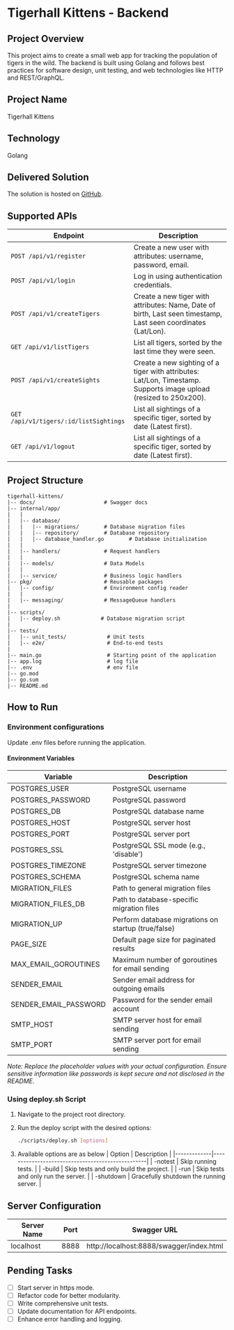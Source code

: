 # Tigerhall Kittens - Backend

## Project Overview

This project aims to create a small web app for tracking the population of tigers in the wild. The backend is built using Golang and follows best practices for software design, unit testing, and web technologies like HTTP and REST/GraphQL.

## Project Name

Tigerhall Kittens

## Technology

Golang

## Delivered Solution

The solution is hosted on [GitHub](https://github.com/chegde20121/Tigerhall-Kittens).

## Supported APIs

| Endpoint                  | Description                                              |
|---------------------------|----------------------------------------------------------|
| `POST /api/v1/register`   | Create a new user with attributes: username, password, email. |
| `POST /api/v1/login`      | Log in using authentication credentials.                 |
| `POST /api/v1/createTigers`  | Create a new tiger with attributes: Name, Date of birth, Last seen timestamp, Last seen coordinates (Lat/Lon). |
| `GET /api/v1/listTigers`     | List all tigers, sorted by the last time they were seen.  |
| `POST /api/v1/createSights`     | Create a new sighting of a tiger with attributes: Lat/Lon, Timestamp. Supports image upload (resized to 250x200). |
| `GET /api/v1/tigers/:id/listSightings` | List all sightings of a specific tiger, sorted by date (Latest first). |
| `GET /api/v1/logout` | List all sightings of a specific tiger, sorted by date (Latest first). |


## Project Structure
```
tigerhall-kittens/
|-- docs/                      # Swagger docs
|-- internal/app/
|   |
|   |-- database/
|   |   |-- migrations/        # Database migration files
|   |   |-- repository/        # Database repository
|   |   |-- database_handler.go        # Database initialization
|   |
|   |-- handlers/              # Request handlers
|   |
|   |-- models/                # Data Models
|   |
|   |-- service/               # Business logic handlers
|-- pkg/                       # Reusable packages
|   |-- config/                # Environment config reader
|   |
|   |-- messaging/             # MessageQueue handlers
|
|-- scripts/
|   |-- deploy.sh             # Database migration script
|
|-- tests/
|   |-- unit_tests/             # Unit tests
|   |-- e2e/                    # End-to-end tests
|
|-- main.go                     # Starting point of the application
|-- app.log                     # log file
|-- .env                        # env file
|-- go.mod
|-- go.sum
|-- README.md
```
## How to Run

### Environment configurations
Update .env files before running the application.

#### Environment Variables

| Variable                 | Description                                             |
|--------------------------|---------------------------------------------------------|
| POSTGRES_USER            | PostgreSQL username                                     |
| POSTGRES_PASSWORD        | PostgreSQL password                                     |
| POSTGRES_DB              | PostgreSQL database name                                |
| POSTGRES_HOST            | PostgreSQL server host                                  |
| POSTGRES_PORT            | PostgreSQL server port                                  |
| POSTGRES_SSL             | PostgreSQL SSL mode (e.g., 'disable')                   |
| POSTGRES_TIMEZONE        | PostgreSQL server timezone                              |
| POSTGRES_SCHEMA          | PostgreSQL schema name                                  |
| MIGRATION_FILES          | Path to general migration files                         |
| MIGRATION_FILES_DB       | Path to database-specific migration files               |
| MIGRATION_UP             | Perform database migrations on startup (true/false)     |
| PAGE_SIZE                | Default page size for paginated results                 |
| MAX_EMAIL_GOROUTINES     | Maximum number of goroutines for email sending          |
| SENDER_EMAIL             | Sender email address for outgoing emails                |
| SENDER_EMAIL_PASSWORD    | Password for the sender email account                   |
| SMTP_HOST                | SMTP server host for email sending                      |
| SMTP_PORT                | SMTP server port for email sending                      |

*Note: Replace the placeholder values with your actual configuration. Ensure sensitive information like passwords is kept secure and not disclosed in the README.*


### Using deploy.sh Script
1. Navigate to the project root directory.

2. Run the deploy script with the desired options:

   ```bash
   ./scripts/deploy.sh [options]
   ```
3. Available options are as below
| Option      | Description                                      |
|-------------|--------------------------------------------------|
| -notest     | Skip running tests.                              |
| -build      | Skip tests and only build the project.           |
| -run        | Skip tests and only run the server.              |
| -shutdown   | Gracefully shutdown the running server.          |


## Server Configuration

| Server Name | Port   | Swagger URL                                      |
|-------------|--------|--------------------------------------------------|
| localhost | 8888   | http://localhost:8888/swagger/index.html           |


## Pending Tasks
- [ ] Start server in https mode.
- [ ] Refactor code for better modularity.
- [ ] Write comprehensive unit tests.
- [ ] Update documentation for API endpoints.
- [ ] Enhance error handling and logging.
